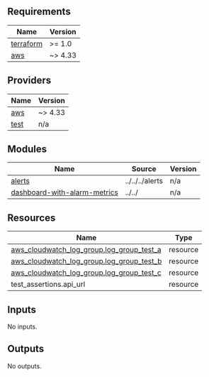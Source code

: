 <!-- BEGINNING OF PRE-COMMIT-TERRAFORM DOCS HOOK -->
## Requirements

| Name | Version |
|------|---------|
| <a name="requirement_terraform"></a> [terraform](#requirement\_terraform) | >= 1.0 |
| <a name="requirement_aws"></a> [aws](#requirement\_aws) | ~> 4.33 |

## Providers

| Name | Version |
|------|---------|
| <a name="provider_aws"></a> [aws](#provider\_aws) | ~> 4.33 |
| <a name="provider_test"></a> [test](#provider\_test) | n/a |

## Modules

| Name | Source | Version |
|------|--------|---------|
| <a name="module_alerts"></a> [alerts](#module\_alerts) | ../../../alerts | n/a |
| <a name="module_dashboard-with-alarm-metrics"></a> [dashboard-with-alarm-metrics](#module\_dashboard-with-alarm-metrics) | ../../ | n/a |

## Resources

| Name | Type |
|------|------|
| [aws_cloudwatch_log_group.log_group_test_a](https://registry.terraform.io/providers/hashicorp/aws/latest/docs/resources/cloudwatch_log_group) | resource |
| [aws_cloudwatch_log_group.log_group_test_b](https://registry.terraform.io/providers/hashicorp/aws/latest/docs/resources/cloudwatch_log_group) | resource |
| [aws_cloudwatch_log_group.log_group_test_c](https://registry.terraform.io/providers/hashicorp/aws/latest/docs/resources/cloudwatch_log_group) | resource |
| test_assertions.api_url | resource |

## Inputs

No inputs.

## Outputs

No outputs.
<!-- END OF PRE-COMMIT-TERRAFORM DOCS HOOK -->
